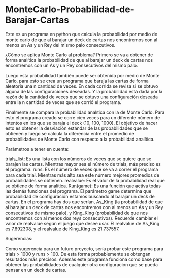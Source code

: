 # MonteCarlo-Probabilidad-de-Barajar-Cartas
Este es un programa en python que calcula la probabilidad por medio de monte carlo de que al barajar un deck de cartas nos encontremos con al menos un As y un Rey del mismo palo consecutivos. 

¿Cómo se aplica Monte Carlo al problema?
Primero se va a obtener de forma analítica la probabilidad de que al barajar un deck de cartas nos encontremos con un As y un Rey consecutivos del mismo palo.

Luego esta probabilidad también puede ser obtenida por medio de Monte Carlo, para esto se crea un programa que baraja las cartas de forma aleatoria una n cantidad de veces. En cada corrida se revisa si se obtuvo alguna de las configuraciones deseadas. Y la probabilidad está dada por la razón de la cantidad de veces que se obtuvo una configuración deseada entre la n cantidad de veces que se corrió el programa.

Finalmente se compara la probabilidad analítica con la de Monte Carlo. Para esto el programa creado se corre cien veces para un diferente número de intentos en los que se baraja el deck (10, 100, 1000). El objetivo de hacer esto es obtener la desviación estándar de las probabilidades que se obtienen y luego se calcula la diferencia entre el promedio de probabilidades de Monte Carlo con respecto a la probabilidad analítica.




Parámetros a tener en cuenta:

  trials_list: Es una lista con los números de veces que se quiere que se barajen las cartas. Mientras mayor sea el número de trials, más preciso es el programa.
  runs: Es el número de veces que se va a correr el programa para cada trial. Mientras más alto sea este número mejores promedios de probabilidades se obtienen.
  realvalue: Es el valor de la probabilidad real que se obtiene de forma analítica.
  Run(game): Es una función que activa todas las demás funciones del programa. El parámetro game determina que probabilidad de configuración estamos buscando al barajar un deck de cartas. En el programa hay dos que serían, As_King (la probabilidad de que al barajar un deck de cartas nos encontremos con al menos un As y un Rey consecutivos de mismo palo), y King_King (probabilidad de que nos encontremos con al menos dos reys consecutivos). Recuerde cambiar el valor de realvalue según el juego que desee usar. El realvalue de As_King es 7.692308, y el realvalue de King_King es 21.737557.
  
  
Sugerencias:

Como sugerencia para un futuro proyecto, sería probar este programa para trials > 1000 y runs > 100. De esta forma probablemente se obtengan resultados más precisos. Además este
programa funciona como base para obtener las probabilidades de cualquier otra configuración que se pueda pensar en un deck de cartas.  
